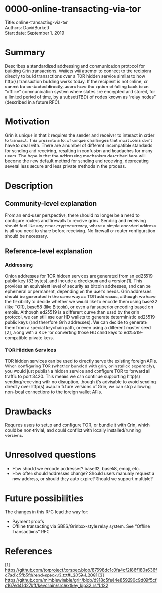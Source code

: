 # 0000-online-transacting-via-tor<br/>
Title: online-transacting-via-tor<br/>
Authors: DavidBurkett<br/>
Start date: September 1, 2019<br/>

# Summary
Describes a standardized addressing and communication protocol for building Grin transactions.
Wallets will attempt to connect to the recipient directly to build transactions over a TOR hidden service similar to how http(s) transaction building works today.
If the recipient is not online, or cannot be contacted directly, users have the option of falling back to an “offline” communication system where slates are encrypted and stored, for a limited period of time, by a subset(TBD) of nodes known as “relay nodes” (described in a future RFC).

# Motivation
Grin is unique in that it requires the sender and receiver to interact in order to transact. This presents a lot of unique challenges that most coins don’t have to deal with. There are a number of different incompatible standards for sending and receiving, resulting in confusion and headaches for many users. The hope is that the addressing mechanism described here will become the new default method for sending and receiving, deprecating several less secure and less private methods in the process.

# Description
## Community-level explanation
From an end-user perspective, there should no longer be a need to configure routers and firewalls to receive grins. Sending and receiving should feel like any other cryptocurrency, where a simple encoded address is all you need to share before receiving. No firewall or router configuration should be necessary.

## Reference-level explanation
### Addressing
Onion addresses for TOR hidden services are generated from an ed25519 public key (32 bytes), and include a checksum and a version[1]. This provides an equivalent level of security as bitcoin addresses, and can be ephemeral or permanent, depending on the user’s needs. Grin addresses should be generated in the same way as TOR addresses, although we have the flexibility to decide whether we would like to encode them using base32 (like TOR), base58 (like Bitcoin), or even a far superior encoding based on emojis.
Although ed25519 is a different curve than used by the grin protocol, we can still use our HD wallets to generate deterministic ed25519 public keys (and therefore Grin addresses). We can decide to generate them from a special keychain path, or even using a different master seed [2], along with a KDF for converting those HD child keys to ed25519-compatible private keys.

### TOR Hidden Services
TOR hidden services can be used to directly serve the existing foreign APIs. When configuring TOR (whether bundled with grin, or installed separately), you would just publish a hidden service and configure TOR to forward all traffic to port 3420. This means we can continue supporting http(s) sending/receiving with no disruption, though it’s advisable to avoid sending directly over http(s) asap.In future versions of Grin, we can stop allowing non-local connections to the foreign wallet APIs.

# Drawbacks
Requires users to setup and configure TOR, or bundle it with Grin, which could be non-trivial, and could conflict with locally installed/running versions.

# Unresolved questions
* How should we encode addresses? base32, base58, emoji, etc.
* How often should addresses change? Should users manually request a new address, or should they auto expire? Should we support multiple?

# Future possibilities
The changes in this RFC lead the way for:
* Payment proofs
* Offline transacting via SBBS/Grinbox-style relay system. See “Offline Transactions” RFC

# References
[1] https://github.com/torproject/torspec/blob/87698dc1c0fa4cf2186f180a636fc7ad1c5fb5fd/rend-spec-v3.txt#L2059-L2081
[2] https://github.com/mimblewimble/grin/blob/d918c5fe84e859290c9d09f5cfc167ed41d27bff/keychain/src/extkey_bip32.rs#L122
